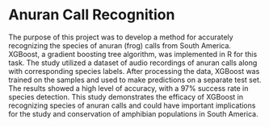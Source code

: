 # Anuran Call Recognition
The purpose of this project was to develop a method for accurately recognizing the species of anuran (frog) calls from South America. XGBoost, a gradient boosting tree algorithm, was implemented in R for this task. The study utilized a dataset of audio recordings of anuran calls along with corresponding species labels. After processing the data, XGBoost was trained on the samples and used to make predictions on a separate test set. The results showed a high level of accuracy, with a 97% success rate in species detection. This study demonstrates the efficacy of XGBoost in recognizing species of anuran calls and could have important implications for the study and conservation of amphibian populations in South America.
